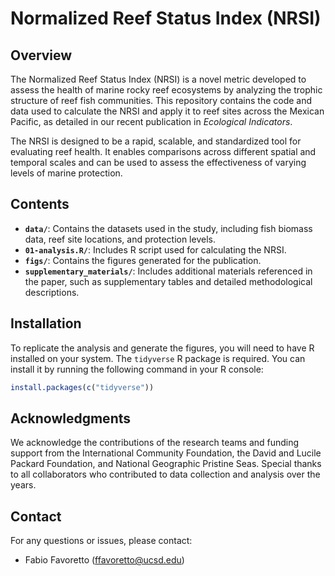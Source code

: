 # Normalized Reef Status Index (NRSI)

## Overview

The Normalized Reef Status Index (NRSI) is a novel metric developed to assess the health of marine rocky reef ecosystems by analyzing the trophic structure of reef fish communities. This repository contains the code and data used to calculate the NRSI and apply it to reef sites across the Mexican Pacific, as detailed in our recent publication in *Ecological Indicators*.

The NRSI is designed to be a rapid, scalable, and standardized tool for evaluating reef health. It enables comparisons across different spatial and temporal scales and can be used to assess the effectiveness of varying levels of marine protection.

## Contents

- **`data/`**: Contains the datasets used in the study, including fish biomass data, reef site locations, and protection levels.
- **`01-analysis.R/`**: Includes R script used for calculating the NRSI.
- **`figs/`**: Contains the figures generated for the publication.
- **`supplementary_materials/`**: Includes additional materials referenced in the paper, such as supplementary tables and detailed methodological descriptions.

## Installation

To replicate the analysis and generate the figures, you will need to have R installed on your system. The `tidyverse` R package is required. You can install it by running the following command in your R console:

```R
install.packages(c("tidyverse"))
```

## Acknowledgments

We acknowledge the contributions of the research teams and funding support from the International Community Foundation, the David and Lucile Packard Foundation, and National Geographic Pristine Seas. Special thanks to all collaborators who contributed to data collection and analysis over the years.

## Contact

For any questions or issues, please contact:

- Fabio Favoretto (ffavoretto@ucsd.edu)

